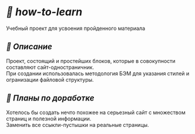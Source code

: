 # ___:page_facing_up: how-to-learn___
Учебный проект для усвоения пройденного материала



## ___:eyes: Описание___
Проект, состоящий и простейших блоков, которые в совокупности составляют сайт-одностраничник.    
При создании использовалась методология БЭМ для указания стилей и огранизации файловой структуры.   
    
        
            
            



## ___:raised_hands: Планы по доработке___
Хотелось бы создать нечто похожее на серьезный сайт с множеством страниц и полезной информации.  
Заменить все ссыкли-пустышки на реальные страницы. 

